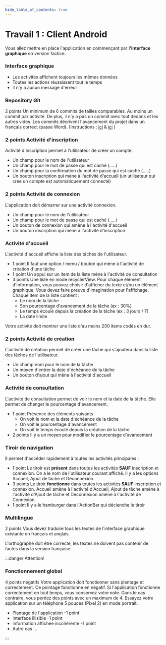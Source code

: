 ```yaml
---
hide_table_of_contents: true
---
```



# Travail 1 : Client Android 

<Row>

<Column>

Vous allez mettre en place l'application en commençant par **l'interface graphique** en version factice.

</Column>

<Column>

### Interface graphique

- Les activités affichent toujours les mêmes données
- Toutes les actions réussissent tout le temps
- Il n'y a aucun message d'erreur

</Column>

<Column>

### Repository Git

&#8203;<Highlight color="tip">2 points</Highlight> Un minimum de 6 commits de tailles comparables. Au moins un commit par activité. De plus, il n'y a pas un commit avec tout dedans et les autres vides. Les commits décrivent l'avancement du projet dans un français correct (passe Word). (Instructions : [ici](https://info.cegepmontpetit.ca/git) & [ici](../cours/git) )

</Column>

</Row>

<Row>

<Column>

### <Highlight color="tip">2 points</Highlight> Activité d'inscription

Activité d'inscription permet à l'utilisateur de créer un compte.

- Un champ pour le nom de l'utilisateur
- Un champ pour le mot de passe qui est caché (.....)
- Un champ pour la confirmation du mot de passe qui est caché (.....)
- Un bouton inscription qui mène à l'activité d'accueil (un utilisateur qui crée un compte est automatiquement connecté)

</Column>

<Column>

### <Highlight color="tip">2 points</Highlight> Activité de connexion

L'application doit démarrer sur une activité connexion.

- Un champ pour le nom de l'utilisateur
- Un champ pour le mot de passe qui est caché (.....)
- Un bouton de connexion qui amène à l'activité d'accueil
- Un bouton inscription qui mène à l'activité d'inscription

</Column>

<Column>

### Activité d'accueil

L'activité d'accueil affiche la liste des tâches de l'utilisateur.

- &#8203;<Highlight color="tip">1 point</Highlight> Il faut une option / menu / bouton qui mène à l'activité de création d'une tâche
- &#8203;<Highlight color="tip">1 point</Highlight> Un appui sur un item de la liste mène à l'activité de consultation
- &#8203;<Highlight color="tip">3 points</Highlight> Une liste en mode recyclerView. Pour chaque élément d'information, vous pouvez choisir d'afficher du texte et/ou un élément graphique. Vous devez faire preuve d'imagination pour l'affichage. Chaque item de la liste contient :
  - Le nom de la tâche
  - Son pourcentage d'avancement de la tâche (ex : 30%)
  - Le temps écoulé depuis la création de la tâche (ex : 3 jours / 7)
  - La date limite

Votre activité doit montrer une liste d'au moins 200 items codés en dur.

</Column>

</Row>

<Row>

<Column>

### <Highlight color="tip">2 points</Highlight> Activité de création

L'activité de création permet de créer une tâche qui s'ajoutera dans la liste des tâches de l'utilisateur.

- Un champ nom pour le nom de la tâche
- Un moyen d'entrer la date d'échéance de la tâche
- Un bouton d'ajout qui mène à l'activité d'accueil

</Column>

<Column>

### Activité de consultation

L'activité de consultation permet de voir le nom et la date de la tâche. Elle permet de changer le pourcentage d'avancement.

- &#8203;<Highlight color="tip">1 point</Highlight> Présence des éléments suivants
  - On voit le nom et la date d'échéance de la tâche
  - On voit le pourcentage d'avancement
  - On voit le temps écoulé depuis la création de la tâche
- &#8203;<Highlight color="tip">2 points</Highlight> Il y a un moyen pour modifier le pourcentage d'avancement

</Column>

<Column>

### Tiroir de navigation

Il permet d'accéder rapidement à toutes les activités principales :

- &#8203;<Highlight color="tip">1 point</Highlight> Le tiroir est **présent** dans toutes les activités **SAUF** inscription et connexion.
On a le nom de l'utilisateur courant affiché. Il y a les options Accueil, Ajout de tâche et Déconnexion.
- &#8203;<Highlight color="tip">3 points</Highlight> Le tiroir **fonctionne** dans toutes les activités **SAUF** inscription et connexion. Accueil amène à l'activité d'Accueil, Ajout de tâche amène à l'activité d'Ajout de tâche et Déconnexion amène à l'activité de Connexion.
- &#8203;<Highlight color="tip">1 point</Highlight> Il y a le hamburger dans l'ActionBar qui déclenche le tiroir

</Column>

</Row>

### Multilingue

&#8203;<Highlight color="tip">2 points</Highlight> Vous devez traduire tous les textes de l'interface graphique existante en français et anglais.

L'orthographe doit être correcte, les textes ne doivent pas contenir de fautes dans la version française.

:::danger Attention!

### Fonctionnement global

&#8203;<Highlight color="danger">4 points négatifs</Highlight> Votre application doit fonctionner sans plantage et correctement. Ce pointage fonctionne en négatif. Si l'application fonctionne correctement en tout temps, vous conservez votre note. Dans le cas contraire, vous perdez des points avec un maximum de 4. Essayez votre application sur un téléphone 5 pouces (Pixel 2) en mode portrait.

- Plantage de l'application &#8203;<Highlight color="danger">-1 point</Highlight>
- Interface illisible &#8203;<Highlight color="danger">-1 point</Highlight>
- Information affichée incohérente &#8203;<Highlight color="danger">-1 point</Highlight>
- Autre cas ...

:::

